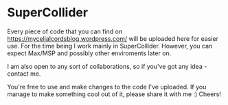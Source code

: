 # SuperCollider
Every piece of code that you can find on https://mycelialcordsblog.wordpress.com/ will be uploaded here for easier use.
For the time being I work mainly in SuperCollider. However, you can expect Max/MSP and possibly other enviroments later on.

I am also open to any sort of collaborations, so if you've got any idea - contact me.

You're free to use and make changes to the code I've uploaded.
If you manage to make something cool out of it, please share it with me :) Cheers!
